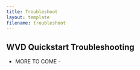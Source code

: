```yaml
---
title: Troubleshoot
layout: template
filename: troubleshoot
---
```


## WVD Quickstart Troubleshooting

- MORE TO COME - 
